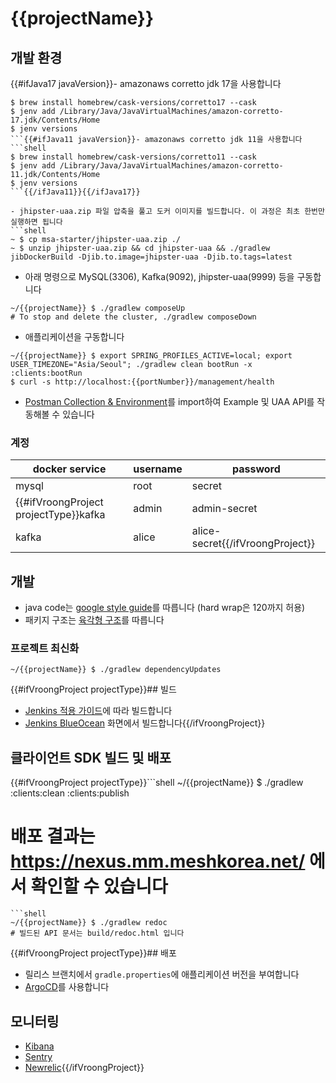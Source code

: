 # {{projectName}}

## 개발 환경

{{#ifJava17 javaVersion}}- amazonaws corretto jdk 17을 사용합니다
```shell
$ brew install homebrew/cask-versions/corretto17 --cask
$ jenv add /Library/Java/JavaVirtualMachines/amazon-corretto-17.jdk/Contents/Home
$ jenv versions
```{{#ifJava11 javaVersion}}- amazonaws corretto jdk 11을 사용합니다
```shell
$ brew install homebrew/cask-versions/corretto11 --cask
$ jenv add /Library/Java/JavaVirtualMachines/amazon-corretto-11.jdk/Contents/Home
$ jenv versions
```{{/ifJava11}}{{/ifJava17}}

- jhipster-uaa.zip 파일 압축을 풀고 도커 이미지를 빌드합니다. 이 과정은 최초 한번만 실행하면 됩니다
```shell
~ $ cp msa-starter/jhipster-uaa.zip ./
~ $ unzip jhipster-uaa.zip && cd jhipster-uaa && ./gradlew jibDockerBuild -Djib.to.image=jhipster-uaa -Djib.to.tags=latest
```

- 아래 명령으로 MySQL(3306), Kafka(9092), jhipster-uaa(9999) 등을 구동합니다
```shell
~/{{projectName}} $ ./gradlew composeUp
# To stop and delete the cluster, ./gradlew composeDown
```

- 애플리케이션을 구동합니다
```shell
~/{{projectName}} $ export SPRING_PROFILES_ACTIVE=local; export USER_TIMEZONE="Asia/Seoul"; ./gradlew clean bootRun -x :clients:bootRun
$ curl -s http://localhost:{{portNumber}}/management/health
```

- [Postman Collection & Environment](./postman)를 import하여 Example 및 UAA API를 작동해볼 수 있습니다

### 계정
docker service|username|password
---|---|---
mysql|root|secret
{{#ifVroongProject projectType}}kafka|admin|admin-secret
kafka|alice|alice-secret{{/ifVroongProject}}

## 개발

- java code는 [google style guide](https://github.com/google/styleguide/blob/gh-pages/intellij-java-google-style.xml)를 따릅니다 (hard wrap은 120까지 허용)
- 패키지 구조는 [육각형 구조](https://reflectoring.io/spring-hexagonal/)를 따릅니다

### 프로젝트 최신화

```shell
~/{{projectName}} $ ./gradlew dependencyUpdates
```

{{#ifVroongProject projectType}}## 빌드
- [Jenkins 적용 가이드](https://wiki.mm.meshkorea.net/pages/viewpage.action?pageId=95855850)에 따라 빌드합니다
- [Jenkins BlueOcean](https://jenkins.meshtools.io/blue/organizations/jenkins/example/activity) 화면에서 빌드합니다{{/ifVroongProject}}

## 클라이언트 SDK 빌드 및 배포
{{#ifVroongProject projectType}}```shell
~/{{projectName}} $ ./gradlew :clients:clean :clients:publish
# 배포 결과는 https://nexus.mm.meshkorea.net/ 에서 확인할 수 있습니다
```{{/ifVroongProject}}
```shell
~/{{projectName}} $ ./gradlew redoc
# 빌드된 API 문서는 build/redoc.html 입니다
```

{{#ifVroongProject projectType}}## 배포
- 릴리스 브랜치에서 `gradle.properties`에 애플리케이션 버전을 부여합니다
- [ArgoCD](https://argocd.meshtools.io/applications?search=example)를 사용합니다 

## 모니터링
- [Kibana](https://kibana.meshtools.io/)
- [Sentry](https://sentry.io)
- [Newrelic](http://rpm.newrelic.com/){{/ifVroongProject}}
